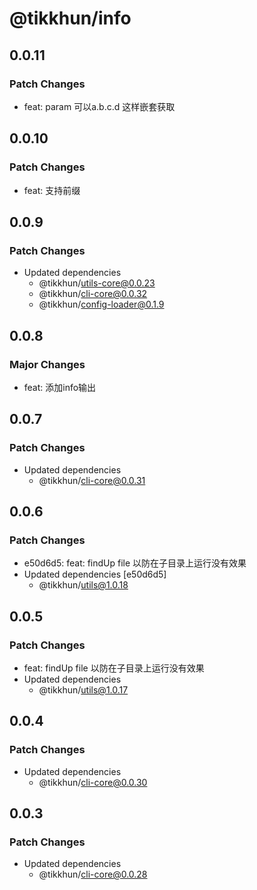# @tikkhun/info

## 0.0.11

### Patch Changes

- feat: param 可以a.b.c.d 这样嵌套获取

## 0.0.10

### Patch Changes

- feat: 支持前缀

## 0.0.9

### Patch Changes

- Updated dependencies
  - @tikkhun/utils-core@0.0.23
  - @tikkhun/cli-core@0.0.32
  - @tikkhun/config-loader@0.1.9

## 0.0.8

### Major Changes

- feat: 添加info输出

## 0.0.7

### Patch Changes

- Updated dependencies
  - @tikkhun/cli-core@0.0.31

## 0.0.6

### Patch Changes

- e50d6d5: feat: findUp file 以防在子目录上运行没有效果
- Updated dependencies [e50d6d5]
  - @tikkhun/utils@1.0.18

## 0.0.5

### Patch Changes

- feat: findUp file 以防在子目录上运行没有效果
- Updated dependencies
  - @tikkhun/utils@1.0.17

## 0.0.4

### Patch Changes

- Updated dependencies
  - @tikkhun/cli-core@0.0.30

## 0.0.3

### Patch Changes

- Updated dependencies
  - @tikkhun/cli-core@0.0.28
